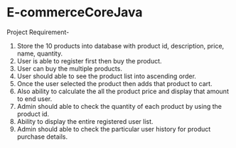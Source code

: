 # E-commerceCoreJava
Project Requirement-
1.	Store the 10 products into database with product id, description, price, name, quantity.
2.	User is able to register first then buy the product.
3.	User can buy the multiple products.
4.	User should able to see the product list into ascending order.
5.	Once the user selected the product then adds that product to cart.
6.	Also ability to calculate the all the product price and display that amount to end user.
7.	Admin should able to check the quantity of each product by using the product id.
8.	Ability to display the entire registered user list.
9.	Admin should able to check the particular user history for product purchase details.

